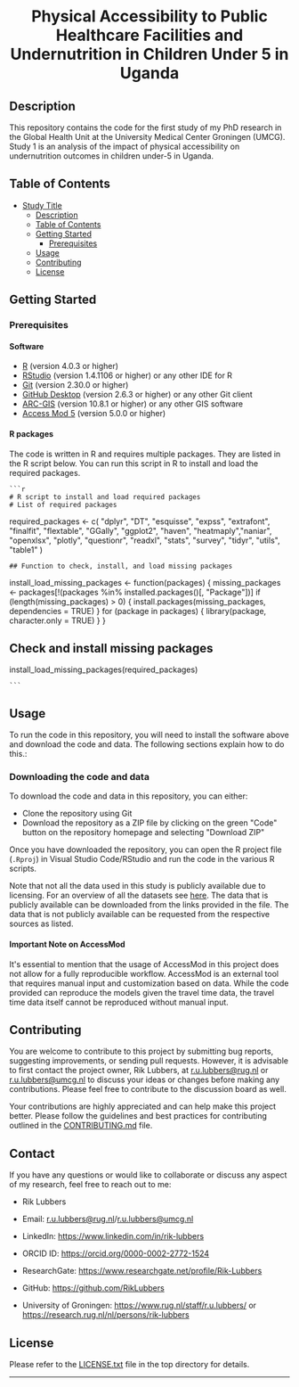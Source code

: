 <div align="center">
    <h1>Physical Accessibility to Public Healthcare Facilities and Undernutrition in Children Under 5 in Uganda</h1>
</div>

## Description

This repository contains the code for the first study of my PhD research in the Global Health Unit at the University Medical Center Groningen (UMCG). Study 1 is an analysis of the impact of physical accessibility on undernutrition outcomes in children under-5 in Uganda.

## Table of Contents

- [Study Title](physical-accessibility-to-public-healthcare-facilities-and-undernutrition-in-children-under-5-in-uganda)
  - [Description](#description)
  - [Table of Contents](#table-of-contents)
  - [Getting Started](#getting-started)
    - [Prerequisites](#prerequisites)
  - [Usage](#usage)
  - [Contributing](#contributing)
  - [License](#license)

## Getting Started

### Prerequisites

#### Software

- [R](https://www.r-project.org/) (version 4.0.3 or higher)
- [RStudio](https://rstudio.com/) (version 1.4.1106 or higher) or any other IDE for R
- [Git](https://git-scm.com/) (version 2.30.0 or higher)
- [GitHub Desktop](https://desktop.github.com/) (version 2.6.3 or higher) or any other Git client
- [ARC-GIS](https://www.arcgis.com/index.html) (version 10.8.1 or higher) or any other GIS software
- [Access Mod 5](https://www.accessmod.org/) (version 5.0.0 or higher)

#### R packages

The code is written in R and requires multiple packages. They are listed in the R script below. You can run this script in R to install and load the required packages.

    ```r
    # R script to install and load required packages
    # List of required packages

required_packages <- c(
    "dplyr", "DT", "esquisse", "expss", "extrafont", "finalfit", "flextable",
    "GGally", "ggplot2", "haven", "heatmaply","naniar", "openxlsx",
    "plotly", "questionr", "readxl", "stats", "survey", "tidyr", "utils", "table1"
)

    ## Function to check, install, and load missing packages

install_load_missing_packages <- function(packages) {
    missing_packages <- packages[!(packages %in% installed.packages()[, "Package"])]
    if (length(missing_packages) > 0) {
        install.packages(missing_packages, dependencies = TRUE)
    }
    for (package in packages) {
        library(package, character.only = TRUE)
    }
}

## Check and install missing packages

install_load_missing_packages(required_packages)

    ```

## Usage

To run the code in this repository, you will need to install the software above and download the code and data. The following sections explain how to do this.:

### Downloading the code and data

To download the code and data in this repository, you can either:

- Clone the repository using Git
- Download the repository as a ZIP file by clicking on the green "Code" button on the repository homepage and selecting "Download ZIP"

Once you have downloaded the repository, you can open the R project file (`.Rproj`) in Visual Studio Code/RStudio and run the code in the various R scripts.

Note that not all the data used in this study is publicly available due to licensing. For an overview of all the datasets see [here](https://github.com/RikLubbers/PhD-Code/blob/main/Study_1/Data_and_Documentation/Data_overview.md). The data that is publicly available can be downloaded from the links provided in the file. The data that is not publicly available can be requested from the respective sources as listed.

#### Important Note on AccessMod

It's essential to mention that the usage of AccessMod in this project does not allow for a fully reproducible workflow. AccessMod is an external tool that requires manual input and customization based on data. While the code provided can reproduce the models given the travel time data, the travel time data itself cannot be reproduced without manual input.

## Contributing

You are welcome to contribute to this project by submitting bug reports, suggesting improvements, or sending pull requests. However, it is advisable to first contact the project owner, Rik Lubbers, at [r.u.lubbers@rug.nl](mailto:r.u.lubbers@rug.nl) or [r.u.lubbers@umcg.nl](mailto:r.u.lubbers@umcg.nl) to discuss your ideas or changes before making any contributions. Please feel free to contribute to the discussion board as well.

Your contributions are highly appreciated and can help make this project better. Please follow the guidelines and best practices for contributing outlined in the [CONTRIBUTING.md](https://github.com/RikLubbers/HealthAccess_NutriU5_UG/blob/4f03fbe93490262967f4b1f9b1142eff9e4036d4/CONTRIBUTING.md) file.

## Contact

If you have any questions or would like to collaborate or discuss any aspect of my research, feel free to reach out to me:

- Rik Lubbers

- Email: <r.u.lubbers@rug.nl>/r.u.lubbers@umcg.nl
- LinkedIn: <https://www.linkedin.com/in/rik-lubbers>
- ORCID ID: <https://orcid.org/0000-0002-2772-1524>
- ResearchGate: <https://www.researchgate.net/profile/Rik-Lubbers>
- GitHub: <https://github.com/RikLubbers>
- University of Groningen: <https://www.rug.nl/staff/r.u.lubbers/> or <https://research.rug.nl/nl/persons/rik-lubbers>

## License

Please refer to the [LICENSE.txt](https://github.com/RikLubbers/HealthAccess_NutriU5_UG/blob/4f03fbe93490262967f4b1f9b1142eff9e4036d4/LICENSE.txt) file in the top directory for details.

---
